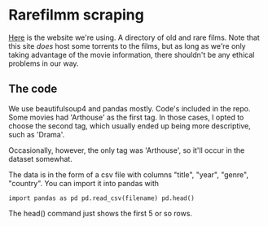 # Rarefilmm scraping

[Here](http://rarefilmm.com/) is the website we're using. A directory of old and rare films. Note that this site *does* host some torrents to the films, but as long as we're only taking advantage of the movie information, there shouldn't be any ethical problems in our way.

## The code
We use beautifulsoup4 and pandas mostly. Code's included in the repo. Some movies had 'Arthouse' as the first tag. In those cases, I opted to choose the second tag, which usually ended up being more descriptive, such as 'Drama'.

Occasionally, however, the only tag was 'Arthouse', so it'll occur in the dataset somewhat.

The data is in the form of a csv file with columns "title", "year", "genre", "country". You can import it into pandas with

`
import pandas as pd
pd.read_csv(filename)
pd.head()
`

The head() command just shows the first 5 or so rows.

